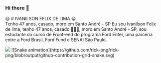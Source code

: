 ### Hi there 👋
:smiley: # IVANILSON FELIX DE LIMA :grinning: <br>
Tenho 47 anos, casado, moro em Santo André - SP
Eu sou Ivanilson Felix de lima, tenho 47 anos, casado :family_woman_woman_girl:, moro em Santo André - SP,  sou estudante do curso de Front-end do programa Ford Enter, uma parceria entre a Ford Brasil, Ford Fund e SENAI São Paulo.

<img src ="https://www.madeinweb.com.br/wp-content/uploads/2019/01/qual-e-a-diferenca-entre-o-aplicativo-e-o-web-app-3-1.jpg">
![Snake animation](https://github.com/rick-png/rick-png/blob/output/github-contribution-grid-snake.svg)
